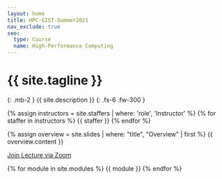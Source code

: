 ```yaml
---
layout: home
title: HPC-GIST-Summer2021
nav_exclude: true
seo:
  type: Course
  name: High-Performance Computing
---
```


# {{ site.tagline }}
{: .mb-2 }
{{ site.description }}
{: .fs-6 .fw-300 }

{% assign instructors = site.staffers | where: 'role', 'Instructor' %}
{% for staffer in instructors %}
{{ staffer }}
{% endfor %}

{% assign overview = site.slides | where: "title", "Overview" | first %}
{{ overview.content }}

[Join Lecture via Zoom](https://slu.zoom.us/j/95870673825)

{% for module in site.modules %}
{{ module }}
{% endfor %}

